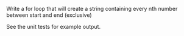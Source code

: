 Write a for loop that will create a string containing every nth number between start and end (exclusive)

See the unit tests for example output.